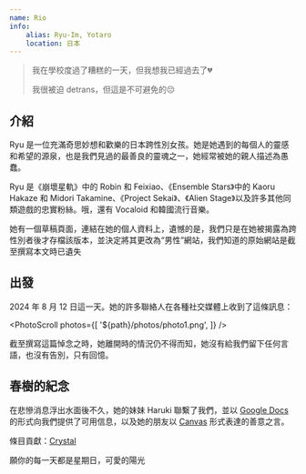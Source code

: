 ```yaml
---
name: Rio
info:
    alias: Ryu-Im, Yotaro
    location: 日本
---
```


> 我在學校度過了糟糕的一天，但我想我已經過去了💔
>
> 我很被迫 detrans，但這是不可避免的😔

## 介紹

Ryu 是一位充滿奇思妙想和歡樂的日本跨性別女孩。她是她遇到的每個人的靈感和希望的源泉，也是我們見過的最善良的靈魂之一，她經常被她的親人描述為愚蠢。

Ryu 是《崩壞星軌》中的 Robin 和 Feixiao、《Ensemble Stars》中的 Kaoru Hakaze 和 Midori Takamine、《Project Sekai》、《Alien Stage》以及許多其他同類遊戲的忠實粉絲。哦，還有 Vocaloid 和韓國流行音樂。

她有一個草稿頁面，連結在她的個人資料上，遺憾的是，我們只是在她被揭露為跨性別者後才存檔該版本，並決定將其更改為“男性”網站，我們知道的原始網站是截至撰寫本文時已遺失

## 出發

2024 年 8 月 12 日這一天。她的許多聯絡人在各種社交媒體上收到了這條訊息：

<PhotoScroll photos={[
    '${path}/photos/photo1.png',
]} />

截至撰寫這篇悼念之時，她離開時的情況仍不得而知，她沒有給我們留下任何言語，也沒有告別，只有回憶。

## 春樹的紀念

在悲慘消息浮出水面後不久，她的妹妹 Haruki 聯繫了我們，並以 [Google Docs](https://docs.google.com/document/d/1-FaVzCOrZ2NkrRGDkIOyoLZpIGClUZcwdzaZV4NoRwA/edit?tab=t.0) 的形式向我們提供了可用信息，以及她的朋友以 [Canvas](https://www.canva.com/design/DAGY-0aiXjE/cZIzTKKN87Q_7zp1mPdBCg/edit) 形式表達的善意之言。

條目貢獻：[Crystal](https://github.com/Paranoid-Pufferfish)

願你的每一天都是星期日，可愛的陽光
